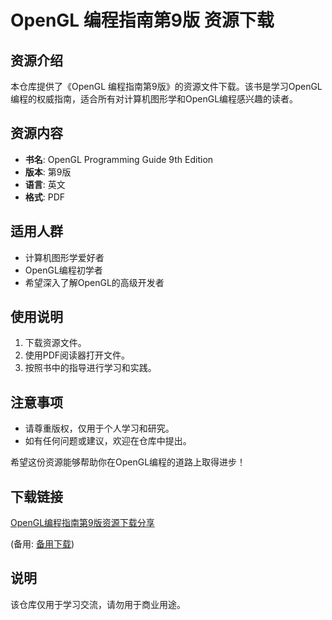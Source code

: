# OpenGL 编程指南第9版 资源下载

## 资源介绍

本仓库提供了《OpenGL 编程指南第9版》的资源文件下载。该书是学习OpenGL编程的权威指南，适合所有对计算机图形学和OpenGL编程感兴趣的读者。

## 资源内容

- **书名**: OpenGL Programming Guide 9th Edition
- **版本**: 第9版
- **语言**: 英文
- **格式**: PDF

## 适用人群

- 计算机图形学爱好者
- OpenGL编程初学者
- 希望深入了解OpenGL的高级开发者

## 使用说明

1. 下载资源文件。
2. 使用PDF阅读器打开文件。
3. 按照书中的指导进行学习和实践。

## 注意事项

- 请尊重版权，仅用于个人学习和研究。
- 如有任何问题或建议，欢迎在仓库中提出。

希望这份资源能够帮助你在OpenGL编程的道路上取得进步！

## 下载链接
[OpenGL编程指南第9版资源下载分享](https://pan.quark.cn/s/2bfd590ea6bf) 

(备用: [备用下载](https://pan.baidu.com/s/1IBHSgdNZwiV7zddF3A__Mg?pwd=1234))

## 说明

该仓库仅用于学习交流，请勿用于商业用途。
